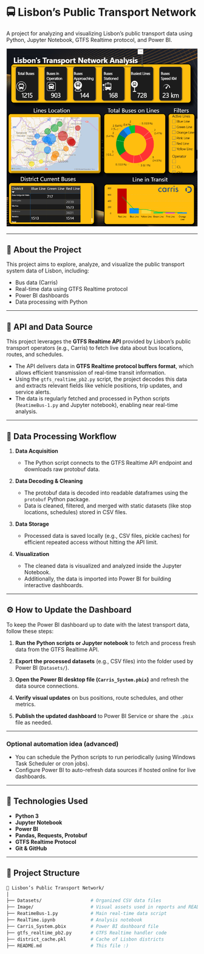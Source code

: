 # 🚍 Lisbon’s Public Transport Network

A project for analyzing and visualizing Lisbon’s public transport data using Python, Jupyter Notebook, GTFS Realtime protocol, and Power BI.

![Banner](Image/Dash.png)

---

## 📌 About the Project

This project aims to explore, analyze, and visualize the public transport system data of Lisbon, including:

- Bus data (Carris)
- Real-time data using GTFS Realtime protocol
- Power BI dashboards
- Data processing with Python

---

## 📡 API and Data Source

This project leverages the **GTFS Realtime API** provided by Lisbon’s public transport operators (e.g., Carris) to fetch live data about bus locations, routes, and schedules.

- The API delivers data in **GTFS Realtime protocol buffers format**, which allows efficient transmission of real-time transit information.
- Using the `gtfs_realtime_pb2.py` script, the project decodes this data and extracts relevant fields like vehicle positions, trip updates, and service alerts.
- The data is regularly fetched and processed in Python scripts (`ReatimeBus-1.py` and Jupyter notebook), enabling near real-time analysis.

---

## 🔄 Data Processing Workflow

1. **Data Acquisition**  
   - The Python script connects to the GTFS Realtime API endpoint and downloads raw protobuf data.

2. **Data Decoding & Cleaning**  
   - The protobuf data is decoded into readable dataframes using the `protobuf` Python package.
   - Data is cleaned, filtered, and merged with static datasets (like stop locations, schedules) stored in CSV files.

3. **Data Storage**  
   - Processed data is saved locally (e.g., CSV files, pickle caches) for efficient repeated access without hitting the API limit.

4. **Visualization**  
   - The cleaned data is visualized and analyzed inside the Jupyter Notebook.
   - Additionally, the data is imported into Power BI for building interactive dashboards.

---

## ⚙️ How to Update the Dashboard

To keep the Power BI dashboard up to date with the latest transport data, follow these steps:

1. **Run the Python scripts or Jupyter notebook** to fetch and process fresh data from the GTFS Realtime API.
   
2. **Export the processed datasets** (e.g., CSV files) into the folder used by Power BI (`Datasets/`).

3. **Open the Power BI desktop file (`Carris_System.pbix`)** and refresh the data source connections.

4. **Verify visual updates** on bus positions, route schedules, and other metrics.

5. **Publish the updated dashboard** to Power BI Service or share the `.pbix` file as needed.

---

### Optional automation idea (advanced)

- You can schedule the Python scripts to run periodically (using Windows Task Scheduler or cron jobs).
- Configure Power BI to auto-refresh data sources if hosted online for live dashboards.

---

## 🧰 Technologies Used

- **Python 3**
- **Jupyter Notebook**
- **Power BI**
- **Pandas, Requests, Protobuf**
- **GTFS Realtime Protocol**
- **Git & GitHub**

---

## 📂 Project Structure

```bash
📁 Lisbon’s Public Transport Network/
│
├── Datasets/                  # Organized CSV data files
├── Image/                     # Visual assets used in reports and README
├── ReatimeBus-1.py            # Main real-time data script
├── RealTime.ipynb             # Analysis notebook
├── Carris_System.pbix         # Power BI dashboard file
├── gtfs_realtime_pb2.py       # GTFS Realtime handler code
├── district_cache.pkl         # Cache of Lisbon districts
├── README.md                  # This file :)